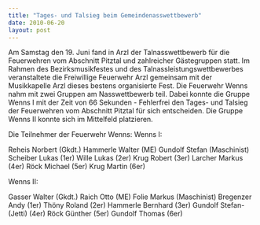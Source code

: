 ```yaml
---
title: "Tages- und Talsieg beim Gemeindenasswettbewerb"
date: 2010-06-20
layout: post
---
```


Am Samstag den 19. Juni fand in Arzl der Talnasswettbewerb für die Feuerwehren vom Abschnitt Pitztal und zahlreicher Gästegruppen statt. Im Rahmen des Bezirksmusikfestes und des Talnassleistungswettbewerbes veranstaltete die Freiwillige Feuerwehr Arzl gemeinsam mit der Musikkapelle Arzl dieses bestens organisierte Fest. Die Feuerwehr Wenns nahm mit zwei Gruppen am Nasswettbewerb teil. Dabei konnte die Gruppe Wenns I mit der Zeit von 66 Sekunden - Fehlerfrei den Tages- und Talsieg der Feuerwehren vom Abschnitt Pitztal für sich entscheiden. Die Gruppe Wenns II konnte sich im Mittelfeld platzieren.

Die Teilnehmer der Feuerwehr Wenns:
Wenns I:

Reheis Norbert (Gkdt.)
Hammerle Walter (ME)
Gundolf Stefan (Maschinist)
Scheiber Lukas (1er)
Wille Lukas (2er)
Krug Robert (3er)
Larcher Markus (4er)
Röck Michael (5er)
Krug Martin (6er)

Wenns II:

Gasser Walter (Gkdt.)
Raich Otto (ME)
Folie Markus (Maschinist)
Bregenzer Andy (1er)
Thöny Roland (2er)
Hammerle Bernhard (3er)
Gundolf Stefan-(Jetti) (4er)
Röck Günther (5er)
Gundolf Thomas (6er)